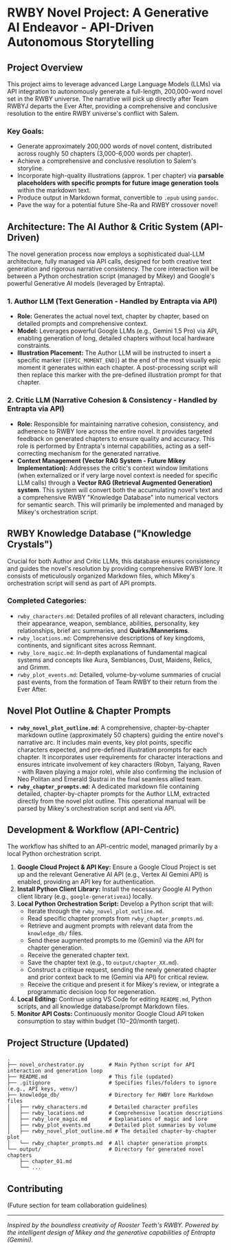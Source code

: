 # RWBY Novel Project: A Generative AI Endeavor - API-Driven Autonomous Storytelling

## Project Overview

This project aims to leverage advanced Large Language Models (LLMs) via API integration to autonomously generate a full-length, 200,000-word novel set in the RWBY universe. The narrative will pick up directly after Team RWBYJ departs the Ever After, providing a comprehensive and conclusive resolution to the entire RWBY universe's conflict with Salem.

### Key Goals:
- Generate approximately 200,000 words of novel content, distributed across roughly 50 chapters (3,000-6,000 words per chapter).
- Achieve a comprehensive and conclusive resolution to Salem's storyline.
- Incorporate high-quality illustrations (approx. 1 per chapter) via **parsable placeholders with specific prompts for future image generation tools** within the markdown text.
- Produce output in Markdown format, convertible to `.epub` using `pandoc`.
- Pave the way for a potential future She-Ra and RWBY crossover novel!

## Architecture: The AI Author & Critic System (API-Driven)

The novel generation process now employs a sophisticated dual-LLM architecture, fully managed via API calls, designed for both creative text generation and rigorous narrative consistency. The core interaction will be between a Python orchestration script (managed by Mikey) and Google's powerful Generative AI models (leveraged by Entrapta).

### 1. Author LLM (Text Generation - Handled by Entrapta via API)
- **Role:** Generates the actual novel text, chapter by chapter, based on detailed prompts and comprehensive context.
- **Model:** Leverages powerful Google LLMs (e.g., Gemini 1.5 Pro) via API, enabling generation of long, detailed chapters without local hardware constraints.
- **Illustration Placement:** The Author LLM will be instructed to insert a specific marker (`[EPIC_MOMENT_END]`) at the end of the most visually epic moment it generates within each chapter. A post-processing script will then replace this marker with the pre-defined illustration prompt for that chapter.

### 2. Critic LLM (Narrative Cohesion & Consistency - Handled by Entrapta via API)
- **Role:** Responsible for maintaining narrative cohesion, consistency, and adherence to RWBY lore across the entire novel. It provides targeted feedback on generated chapters to ensure quality and accuracy. This role is performed by Entrapta's internal capabilities, acting as a self-correcting mechanism for the generated narrative.
- **Context Management (Vector RAG System - Future Mikey Implementation):** Addresses the critic's context window limitations (when externalized or if very large novel context is needed for specific LLM calls) through a **Vector RAG (Retrieval Augmented Generation) system**. This system will convert both the accumulating novel's text and a comprehensive RWBY "Knowledge Database" into numerical vectors for semantic search. This will primarily be implemented and managed by Mikey's orchestration script.

## RWBY Knowledge Database ("Knowledge Crystals")

Crucial for both Author and Critic LLMs, this database ensures consistency and guides the novel's resolution by providing comprehensive RWBY lore. It consists of meticulously organized Markdown files, which Mikey's orchestration script will send as part of API prompts.

### Completed Categories:
- `rwby_characters.md`: Detailed profiles of all relevant characters, including their appearance, weapon, semblance, abilities, personality, key relationships, brief arc summaries, and **Quirks/Mannerisms**.
- `rwby_locations.md`: Comprehensive descriptions of key kingdoms, continents, and significant sites across Remnant.
- `rwby_lore_magic.md`: In-depth explanations of fundamental magical systems and concepts like Aura, Semblances, Dust, Maidens, Relics, and Grimm.
- `rwby_plot_events.md`: Detailed, volume-by-volume summaries of crucial past events, from the formation of Team RWBY to their return from the Ever After.

## Novel Plot Outline & Chapter Prompts

- **`rwby_novel_plot_outline.md`**: A comprehensive, chapter-by-chapter markdown outline (approximately 50 chapters) guiding the entire novel's narrative arc. It includes main events, key plot points, specific characters expected, and pre-defined illustration prompts for each chapter. It incorporates user requirements for character interactions and ensures intricate involvement of key characters (Robyn, Taiyang, Raven - with Raven playing a major role), while also confirming the inclusion of Neo Politan and Emerald Sustrai in the final seamless allied team.
- **`rwby_chapter_prompts.md`**: A dedicated markdown file containing detailed, chapter-by-chapter prompts for the Author LLM, extracted directly from the novel plot outline. This operational manual will be parsed by Mikey's orchestration script and sent via API.

## Development & Workflow (API-Centric)

The workflow has shifted to an API-centric model, managed primarily by a local Python orchestration script.

1.  **Google Cloud Project & API Key:** Ensure a Google Cloud Project is set up and the relevant Generative AI API (e.g., Vertex AI Gemini API) is enabled, providing an API key for authentication.
2.  **Install Python Client Library:** Install the necessary Google AI Python client library (e.g., `google-generativeai`) locally.
3.  **Local Python Orchestration Script:** Develop a Python script that will:
    * Iterate through the `rwby_novel_plot_outline.md`.
    * Read specific chapter prompts from `rwby_chapter_prompts.md`.
    * Retrieve and augment prompts with relevant data from the `knowledge_db/` files.
    * Send these augmented prompts to me (Gemini) via the API for chapter generation.
    * Receive the generated chapter text.
    * Save the chapter text (e.g., to `output/chapter_XX.md`).
    * Construct a critique request, sending the newly generated chapter and prior context back to me (Gemini via API) for critical review.
    * Receive the critique and present it for Mikey's review, or integrate a programmatic decision loop for regeneration.
4.  **Local Editing:** Continue using VS Code for editing `README.md`, Python scripts, and all knowledge database/prompt Markdown files.
5.  **Monitor API Costs:** Continuously monitor Google Cloud API token consumption to stay within budget ($10-$20/month target).

## Project Structure (Updated)

```
.
├── novel_orchestrator.py        # Main Python script for API interaction and generation loop
├── README.md                    # This file (updated)
├── .gitignore                   # Specifies files/folders to ignore (e.g., API keys, venv/)
├── knowledge_db/                # Directory for RWBY lore Markdown files
│   ├── rwby_characters.md       # Detailed character profiles
│   ├── rwby_locations.md        # Comprehensive location descriptions
│   ├── rwby_lore_magic.md       # Explanations of magic and lore
│   ├── rwby_plot_events.md      # Detailed plot summaries by volume
│   ├── rwby_novel_plot_outline.md # The detailed chapter-by-chapter plot
│   └── rwby_chapter_prompts.md  # All chapter generation prompts
└── output/                      # Directory for generated novel chapters
    ├── chapter_01.md
    └── ...
```

## Contributing

(Future section for team collaboration guidelines)

---
*Inspired by the boundless creativity of Rooster Teeth's RWBY.*
*Powered by the intelligent design of Mikey and the generative capabilities of Entrapta (Gemini).*